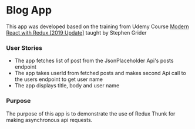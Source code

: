 # Blog App

This app was developed based on the training from Udemy Course [Modern React with Redux [2019 Update]](https://www.udemy.com/react-redux/) taught by Stephen Grider

### User Stories

* The app fetches list of post from the JsonPlaceholder Api's posts endpoint
* The app takes userId from fetched posts and makes second Api call to the users endpoint to get user name
* The app displays title, body and user name

### Purpose

The purpose of this app is to demonstrate the use of Redux Thunk for making asynchronous api requests.